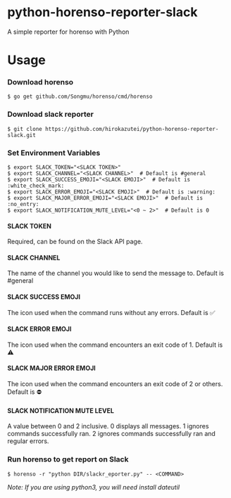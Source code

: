 # python-horenso-reporter-slack
A simple reporter for horenso with Python

# Usage
### Download horenso
~~~
$ go get github.com/Songmu/horenso/cmd/horenso
~~~

### Download slack reporter
~~~
$ git clone https://github.com/hirokazutei/python-horenso-reporter-slack.git
~~~

### Set Environment Variables
~~~
$ export SLACK_TOKEN="<SLACK TOKEN>"
$ export SLACK_CHANNEL="<SLACK CHANNEL>"  # Default is #general
$ export SLACK_SUCCESS_EMOJI="<SLACK EMOJI>"  # Default is :white_check_mark:
$ export SLACK_ERROR_EMOJI="<SLACK EMOJI>"  # Default is :warning:
$ export SLACK_MAJOR_ERROR_EMOJI="<SLACK EMOJI>"  # Default is :no_entry:
$ export SLACK_NOTIFICATION_MUTE_LEVEL="<0 ~ 2>"  # Default is 0
~~~
#### SLACK TOKEN
Required, can be found on the Slack API page.

#### SLACK CHANNEL
The name of the channel you would like to send the message to.
Default is #general

#### SLACK SUCCESS EMOJI
The icon used when the command runs without any errors.
Default is :white_check_mark:

#### SLACK ERROR EMOJI
The icon used when the command encounters an exit code of 1.
Default is :warning:

#### SLACK MAJOR ERROR EMOJI
The icon used when the command encounters an exit code of 2 or others.
Default is :no_entry:

#### SLACK NOTIFICATION MUTE LEVEL
A value between 0 and 2 inclusive.
0 displays all messages.
1 ignores commands successfully ran.
2 ignores commands successfully ran and regular errors.

### Run horenso to get report on Slack
~~~
$ horenso -r "python DIR/slackr_eporter.py" -- <COMMAND>
~~~

*Note: If you are using python3, you will need install dateutil*
